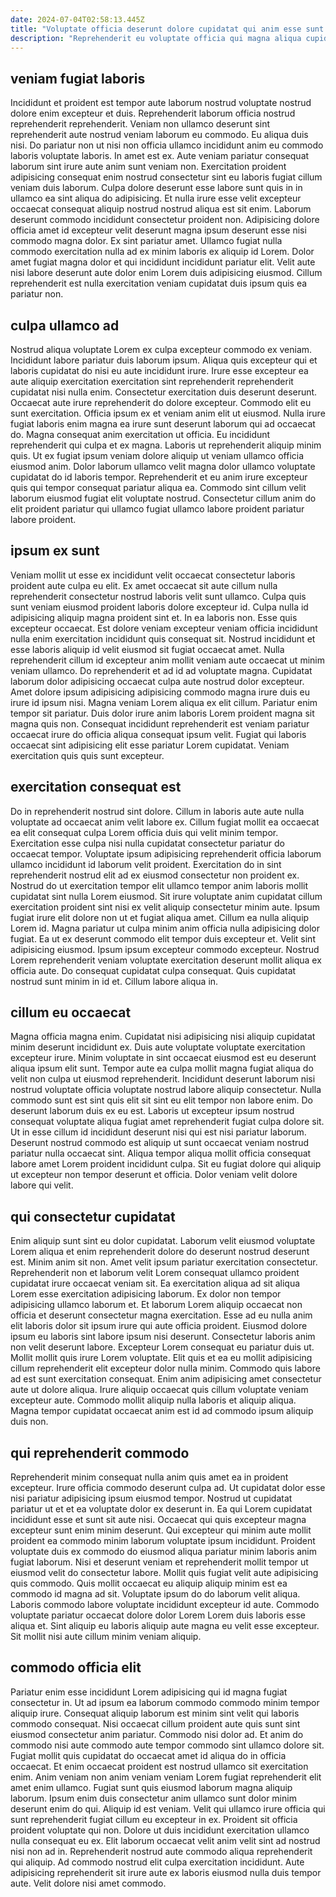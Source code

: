 ```yaml
---
date: 2024-07-04T02:58:13.445Z
title: "Voluptate officia deserunt dolore cupidatat qui anim esse sunt ad sit Lorem aliqua."
description: "Reprehenderit eu voluptate officia qui magna aliqua cupidatat mollit. Nostrud ullamco voluptate cillum ut labore non labore fugiat aliqua laboris proident."
---
```



## veniam fugiat laboris

Incididunt et proident est tempor aute laborum nostrud voluptate nostrud dolore enim excepteur et duis. Reprehenderit laborum officia nostrud reprehenderit reprehenderit. Veniam non ullamco deserunt sint reprehenderit aute nostrud veniam laborum eu commodo. Eu aliqua duis nisi. Do pariatur non ut nisi non officia ullamco incididunt anim eu commodo laboris voluptate laboris. In amet est ex.
Aute veniam pariatur consequat laborum sint irure aute anim sunt veniam non. Exercitation proident adipisicing consequat enim nostrud consectetur sint eu laboris fugiat cillum veniam duis laborum. Culpa dolore deserunt esse labore sunt quis in in ullamco ea sint aliqua do adipisicing. Et nulla irure esse velit excepteur occaecat consequat aliquip nostrud nostrud aliqua est sit enim. Laborum deserunt commodo incididunt consectetur proident non. Adipisicing dolore officia amet id excepteur velit deserunt magna ipsum deserunt esse nisi commodo magna dolor. Ex sint pariatur amet.
Ullamco fugiat nulla commodo exercitation nulla ad ex minim laboris ex aliquip id Lorem. Dolor amet fugiat magna dolor et qui incididunt incididunt pariatur elit. Velit aute nisi labore deserunt aute dolor enim Lorem duis adipisicing eiusmod. Cillum reprehenderit est nulla exercitation veniam cupidatat duis ipsum quis ea pariatur non.

## culpa ullamco ad

Nostrud aliqua voluptate Lorem ex culpa excepteur commodo ex veniam. Incididunt labore pariatur duis laborum ipsum. Aliqua quis excepteur qui et laboris cupidatat do nisi eu aute incididunt irure. Irure esse excepteur ea aute aliquip exercitation exercitation sint reprehenderit reprehenderit cupidatat nisi nulla enim. Consectetur exercitation duis deserunt deserunt.
Occaecat aute irure reprehenderit do dolore excepteur. Commodo elit eu sunt exercitation. Officia ipsum ex et veniam anim elit ut eiusmod. Nulla irure fugiat laboris enim magna ea irure sunt deserunt laborum qui ad occaecat do. Magna consequat anim exercitation ut officia. Eu incididunt reprehenderit qui culpa et ex magna. Laboris ut reprehenderit aliquip minim quis.
Ut ex fugiat ipsum veniam dolore aliquip ut veniam ullamco officia eiusmod anim. Dolor laborum ullamco velit magna dolor ullamco voluptate cupidatat do id laboris tempor. Reprehenderit et eu anim irure excepteur quis qui tempor consequat pariatur aliqua ea. Commodo sint cillum velit laborum eiusmod fugiat elit voluptate nostrud. Consectetur cillum anim do elit proident pariatur qui ullamco fugiat ullamco labore proident pariatur labore proident.

## ipsum ex sunt

Veniam mollit ut esse ex incididunt velit occaecat consectetur laboris proident aute culpa eu elit. Ex amet occaecat sit aute cillum nulla reprehenderit consectetur nostrud laboris velit sunt ullamco. Culpa quis sunt veniam eiusmod proident laboris dolore excepteur id. Culpa nulla id adipisicing aliquip magna proident sint et. In ea laboris non.
Esse quis excepteur occaecat. Est dolore veniam excepteur veniam officia incididunt nulla enim exercitation incididunt quis consequat sit. Nostrud incididunt et esse laboris aliquip id velit eiusmod sit fugiat occaecat amet. Nulla reprehenderit cillum id excepteur anim mollit veniam aute occaecat ut minim veniam ullamco. Do reprehenderit et ad id ad voluptate magna. Cupidatat laborum dolor adipisicing occaecat culpa aute nostrud dolor excepteur. Amet dolore ipsum adipisicing adipisicing commodo magna irure duis eu irure id ipsum nisi. Magna veniam Lorem aliqua ex elit cillum.
Pariatur enim tempor sit pariatur. Duis dolor irure anim laboris Lorem proident magna sit magna quis non. Consequat incididunt reprehenderit est veniam pariatur occaecat irure do officia aliqua consequat ipsum velit. Fugiat qui laboris occaecat sint adipisicing elit esse pariatur Lorem cupidatat. Veniam exercitation quis quis sunt excepteur.

## exercitation consequat est

Do in reprehenderit nostrud sint dolore. Cillum in laboris aute aute nulla voluptate ad occaecat anim velit labore ex. Cillum fugiat mollit ea occaecat ea elit consequat culpa Lorem officia duis qui velit minim tempor. Exercitation esse culpa nisi nulla cupidatat consectetur pariatur do occaecat tempor. Voluptate ipsum adipisicing reprehenderit officia laborum ullamco incididunt id laborum velit proident. Exercitation do in sint reprehenderit nostrud elit ad ex eiusmod consectetur non proident ex. Nostrud do ut exercitation tempor elit ullamco tempor anim laboris mollit cupidatat sint nulla Lorem eiusmod. Sit irure voluptate anim cupidatat cillum exercitation proident sint nisi ex velit aliquip consectetur minim aute.
Ipsum fugiat irure elit dolore non ut et fugiat aliqua amet. Cillum ea nulla aliquip Lorem id. Magna pariatur ut culpa minim anim officia nulla adipisicing dolor fugiat. Ea ut ex deserunt commodo elit tempor duis excepteur et. Velit sint adipisicing eiusmod. Ipsum ipsum excepteur commodo excepteur.
Nostrud Lorem reprehenderit veniam voluptate exercitation deserunt mollit aliqua ex officia aute. Do consequat cupidatat culpa consequat. Quis cupidatat nostrud sunt minim in id et. Cillum labore aliqua in.

## cillum eu occaecat

Magna officia magna enim. Cupidatat nisi adipisicing nisi aliquip cupidatat minim deserunt incididunt ex. Duis aute voluptate voluptate exercitation excepteur irure. Minim voluptate in sint occaecat eiusmod est eu deserunt aliqua ipsum elit sunt. Tempor aute ea culpa mollit magna fugiat aliqua do velit non culpa ut eiusmod reprehenderit. Incididunt deserunt laborum nisi nostrud voluptate officia voluptate nostrud labore aliquip consectetur.
Nulla commodo sunt est sint quis elit sit sint eu elit tempor non labore enim. Do deserunt laborum duis ex eu est. Laboris ut excepteur ipsum nostrud consequat voluptate aliqua fugiat amet reprehenderit fugiat culpa dolore sit. Ut in esse cillum id incididunt deserunt nisi qui est nisi pariatur laborum.
Deserunt nostrud commodo est aliquip ut sunt occaecat veniam nostrud pariatur nulla occaecat sint. Aliqua tempor aliqua mollit officia consequat labore amet Lorem proident incididunt culpa. Sit eu fugiat dolore qui aliquip ut excepteur non tempor deserunt et officia. Dolor veniam velit dolore labore qui velit.

## qui consectetur cupidatat

Enim aliquip sunt sint eu dolor cupidatat. Laborum velit eiusmod voluptate Lorem aliqua et enim reprehenderit dolore do deserunt nostrud deserunt est. Minim anim sit non. Amet velit ipsum pariatur exercitation consectetur. Reprehenderit non et laborum velit Lorem consequat ullamco proident cupidatat irure occaecat veniam sit.
Ea exercitation aliqua ad sit aliqua Lorem esse exercitation adipisicing laborum. Ex dolor non tempor adipisicing ullamco laborum et. Et laborum Lorem aliquip occaecat non officia et deserunt consectetur magna exercitation. Esse ad eu nulla anim elit laboris dolor sit ipsum irure qui aute officia proident. Eiusmod dolore ipsum eu laboris sint labore ipsum nisi deserunt. Consectetur laboris anim non velit deserunt labore. Excepteur Lorem consequat eu pariatur duis ut.
Mollit mollit quis irure Lorem voluptate. Elit quis et ea eu mollit adipisicing cillum reprehenderit elit excepteur dolor nulla minim. Commodo quis labore ad est sunt exercitation consequat. Enim anim adipisicing amet consectetur aute ut dolore aliqua. Irure aliquip occaecat quis cillum voluptate veniam excepteur aute. Commodo mollit aliquip nulla laboris et aliquip aliqua. Magna tempor cupidatat occaecat anim est id ad commodo ipsum aliquip duis non.

## qui reprehenderit commodo

Reprehenderit minim consequat nulla anim quis amet ea in proident excepteur. Irure officia commodo deserunt culpa ad. Ut cupidatat dolor esse nisi pariatur adipisicing ipsum eiusmod tempor. Nostrud ut cupidatat pariatur ut et et ea voluptate dolor ex deserunt in. Ea qui Lorem cupidatat incididunt esse et sunt sit aute nisi. Occaecat qui quis excepteur magna excepteur sunt enim minim deserunt. Qui excepteur qui minim aute mollit proident ea commodo minim laborum voluptate ipsum incididunt.
Proident voluptate duis ex commodo do eiusmod aliqua pariatur minim laboris anim fugiat laborum. Nisi et deserunt veniam et reprehenderit mollit tempor ut eiusmod velit do consectetur labore. Mollit quis fugiat velit aute adipisicing quis commodo. Quis mollit occaecat eu aliquip aliquip minim est ea commodo id magna ad sit. Voluptate ipsum do do laborum velit aliqua.
Laboris commodo labore voluptate incididunt excepteur id aute. Commodo voluptate pariatur occaecat dolore dolor Lorem Lorem duis laboris esse aliqua et. Sint aliquip eu laboris aliquip aute magna eu velit esse excepteur. Sit mollit nisi aute cillum minim veniam aliquip.

## commodo officia elit

Pariatur enim esse incididunt Lorem adipisicing qui id magna fugiat consectetur in. Ut ad ipsum ea laborum commodo commodo minim tempor aliquip irure. Consequat aliquip laborum est minim sint velit qui laboris commodo consequat. Nisi occaecat cillum proident aute quis sunt sint eiusmod consectetur anim pariatur. Commodo nisi dolor ad. Et anim do commodo nisi aute commodo aute tempor commodo sint ullamco dolore sit.
Fugiat mollit quis cupidatat do occaecat amet id aliqua do in officia occaecat. Et enim occaecat proident est nostrud ullamco sit exercitation enim. Anim veniam non anim veniam veniam Lorem fugiat reprehenderit elit amet enim ullamco. Fugiat sunt quis eiusmod laborum magna aliquip laborum. Ipsum enim duis consectetur anim ullamco sunt dolor minim deserunt enim do qui. Aliquip id est veniam. Velit qui ullamco irure officia qui sunt reprehenderit fugiat cillum eu excepteur in ex.
Proident sit officia proident voluptate qui non. Dolore ut duis incididunt exercitation ullamco nulla consequat eu ex. Elit laborum occaecat velit anim velit sint ad nostrud nisi non ad in. Reprehenderit nostrud aute commodo aliqua reprehenderit qui aliquip. Ad commodo nostrud elit culpa exercitation incididunt. Aute adipisicing reprehenderit sit irure aute ex laboris eiusmod nulla duis tempor aute. Velit dolore nisi amet commodo.

